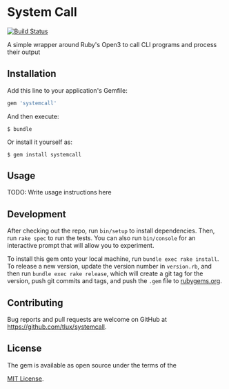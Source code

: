 # System Call

[![Build Status](https://travis-ci.org/tlux/systemcall.svg?branch=master)](https://travis-ci.org/tlux/systemcall)

A simple wrapper around Ruby's Open3 to call CLI programs and process their
output

## Installation

Add this line to your application's Gemfile:

```ruby
gem 'systemcall'
```

And then execute:

    $ bundle

Or install it yourself as:

    $ gem install systemcall

## Usage

TODO: Write usage instructions here

## Development

After checking out the repo, run `bin/setup` to install dependencies. Then, run
`rake spec` to run the tests. You can also run `bin/console` for an interactive
prompt that will allow you to experiment.

To install this gem onto your local machine, run `bundle exec rake install`. To
release a new version, update the version number in `version.rb`, and then run
`bundle exec rake release`, which will create a git tag for the version, push
git commits and tags, and push the `.gem` file to
[rubygems.org](https://rubygems.org).

## Contributing

Bug reports and pull requests are welcome on GitHub at
https://github.com/tlux/systemcall.

## License

The gem is available as open source under the terms of the

[MIT License](https://opensource.org/licenses/MIT).
